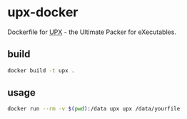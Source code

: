 # upx-docker

Dockerfile for [UPX](https://upx.github.io/) - the Ultimate Packer for eXecutables.

## build

```bash
docker build -t upx .
```

## usage

```bash
docker run --rm -v $(pwd):/data upx upx /data/yourfile
```